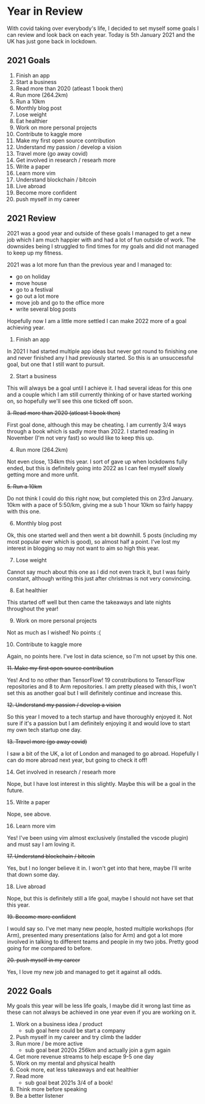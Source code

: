 # Year in Review

With covid taking over everybody's life, I decided to set myself some goals I can
review and look back on each year. Today is 5th January 2021 and the UK has just
gone back in lockdown.

## 2021 Goals

1. Finish an app
2. Start a business
3. Read more than 2020 (atleast 1 book then)
4. Run more (264.2km)
5. Run a 10km
6. Monthly blog post
7. Lose weight
8. Eat healthier
9. Work on more personal projects
10. Contribute to kaggle more
11. Make my first open source contribution
12. Understand my passion / develop a vision
13. Travel more (go away covid)
14. Get involved in research / researh more
15. Write a paper
16. Learn more vim
17. Understand blockchain / bitcoin
18. Live abroad
19. Become more confident
20. push myself in my career

## 2021 Review

2021 was a good year and outside of these goals I managed to get a new job
which I am much happier with and had a lot of fun outside of work. The downsides
being I struggled to find times for my goals and did not managed to keep up my
fitness.

2021 was a lot more fun than the previous year and I managed to:
- go on holiday
- move house
- go to a festival
- go out a lot more
- move job and go to the office more
- write several blog posts

Hopefully now I am a little more settled I can make 2022 more of a goal
achieving year.

1. Finish an app

In 2021 I had started multiple app ideas but never got round to finishing one
and never finished any I had previously started. So this is an unsuccessful
goal, but one that I still want to pursuit.

2. Start a business

This will always be a goal until I achieve it. I had several ideas for this one
and a couple which I am still currently thinking of or have started working on,
so hopefully we'll see this one ticked off soon.

~~3. Read more than 2020 (atleast 1 book then)~~

First goal done, although this may be cheating. I am currently 3/4 ways through
a book which is sadly more than 2022. I started reading in November (I'm not
very fast) so would like to keep this up.

4. Run more (264.2km)

Not even close, 134km this year. I sort of gave up when lockdowns fully ended,
but this is definitely going into 2022 as I can feel myself slowly getting more
and more unfit.

~~5. Run a 10km~~

Do not think I could do this right now, but completed this on 23rd January.
10km with a pace of 5:50/km, giving me a sub 1 hour 10km so fairly happy with
this one.

6. Monthly blog post

Ok, this one started well and then went a bit downhill. 5 posts (including
my most popular ever which is good), so almost half a point. I've lost my
interest in blogging so may not want to aim so high this year.

7. Lose weight

Cannot say much about this one as I did not even track it, but I was fairly
constant, although writing this just after christmas is not very convincing.

8. Eat healthier

This started off well but then came the takeaways and late nights throughout
the year!

9. Work on more personal projects

Not as much as I wished! No points :(

10. Contribute to kaggle more

Again, no points here. I've lost in data science, so I'm not upset by this one.

~~11. Make my first open source contribution~~

Yes! And to no other than TensorFlow! 19 constributions to TensorFlow
repositories and 8 to Arm repositories. I am pretty pleased with this, I won't
set this as another goal but I will definitely continue and increase this.

~~12. Understand my passion / develop a vision~~

So this year I moved to a tech startup and have thoroughly enjoyed it. Not
sure if it's a passion but I am definitely enjoying it and would love to start
my own tech startup one day.

~~13. Travel more (go away covid)~~

I saw a bit of the UK, a lot of London and managed to go abroad. Hopefully I can
do more abroad next year, but going to check it off!

14. Get involved in research / researh more

Nope, but I have lost interest in this slightly. Maybe this will be a goal in
the future.

15. Write a paper

Nope, see above.

16. Learn more vim

Yes! I've been using vim almost exclusively (installed the vscode plugin) and
must say I am loving it.

~~17. Understand blockchain / bitcoin~~

Yes, but I no longer believe it in. I won't get into that here, maybe I'll write
that down some day.

18. Live abroad

Nope, but this is definitely still a life goal, maybe I should not have set
that this year.

~~19. Become more confident~~

I would say so. I've met many new people, hosted multiple workshops (for Arm),
presented many presentations (also for Arm) and got a lot more involved in
talking to different teams and people in my two jobs. Pretty good going for
me compared to before.

~~20. push myself in my career~~

Yes, I love my new job and managed to get it against all odds.

## 2022 Goals

My goals this year will be less life goals, I maybe did it wrong last time as
these can not always be achieved in one year even if you are working on it.

1. Work on a business idea / product
    - sub goal here could be start a company
2. Push myself in my career and try climb the ladder
3. Run more / be more active
    - sub goal beat 2020s 256km and actually join a gym again
4. Get more revenue streams to help escape 9-5 one day
5. Work on my mental and physical health
6. Cook more, eat less takeaways and eat healthier
7. Read more
    - sub goal beat 2021s 3/4 of a book!
8. Think more before speaking
9. Be a better listener
